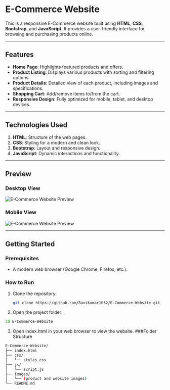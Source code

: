 # E-Commerce Website

This is a responsive E-Commerce website built using **HTML**, **CSS**, **Bootstrap**, and **JavaScript**. It provides a user-friendly interface for browsing and purchasing products online.

---

## Features
- **Home Page**: Highlights featured products and offers.
- **Product Listing**: Displays various products with sorting and filtering options.
- **Product Details**: Detailed view of each product, including images and specifications.
- **Shopping Cart**: Add/remove items to/from the cart.
- **Responsive Design**: Fully optimized for mobile, tablet, and desktop devices.

---

## Technologies Used
1. **HTML**: Structure of the web pages.
2. **CSS**: Styling for a modern and clean look.
3. **Bootstrap**: Layout and responsive design.
4. **JavaScript**: Dynamic interactions and functionality.

---

## Preview

### Desktop View
![E-Commerce Website Preview](https://github.com/Ravikumar1032/E-Commerce-Website/blob/main/website-demo-image/desktop.png)

### Mobile View
![E-Commerce Website Preview](https://github.com/Ravikumar1032/E-Commerce-Website/blob/main/website-demo-image/desktop.png)

---

## Getting Started

### Prerequisites
- A modern web browser (Google Chrome, Firefox, etc.).

### How to Run
1. Clone the repository:
   ```bash
   git clone https://github.com/Ravikumar1032/E-Commerce-Website.git
2. Open the project folder:
  ```bash
  cd E-Commerce-Website
  ```

3. Open index.html in your web browser to view the website.
###Folder Structure
  ```bash
  E-Commerce-Website/
  ├── index.html
  ├── css/
  │   └── styles.css
  ├── js/
  │   └── script.js
  ├── images/
  │   └── (product and website images)
  └── README.md
